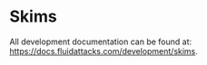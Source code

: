 <!--
SPDX-FileCopyrightText: 2022 Fluid Attacks <development@fluidattacks.com>

SPDX-License-Identifier: MPL-2.0
-->

# Skims

All development documentation
can be found at:
<https://docs.fluidattacks.com/development/skims>.
